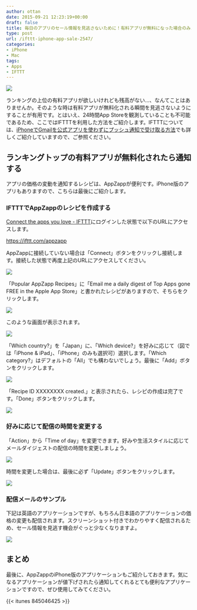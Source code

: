 ```yaml
---
author: ottan
date: 2015-09-21 12:23:19+00:00
draft: false
title: 毎日のアプリのセール情報を見逃さないために！有料アプリが無料になった場合のみメールで通知してくれるサービスを作ろう！
type: post
url: /ifttt-iphone-app-sale-2547/
categories:
- iPhone
- Mac
tags:
- Apps
- IFTTT
---
```


![](/images/2015/09/150921-55fff6bbaff71.png)






ランキングの上位の有料アプリが欲しいけれども残高がない…、なんてことはありませんか。そのような時は有料アプリが無料化される瞬間を見逃さないようにすることが有用です。とはいえ、24時間App Storeを観測していることも不可能であるため、ここではIFTTTを利用した方法をご紹介します。IFTTTについては、[iPhoneでGmailを公式アプリを使わずにプッシュ通知で受け取る方法](/iphone-gmail-push-490/)でも詳しくご紹介していますので、ご参照ください。





## ランキングトップの有料アプリが無料化されたら通知する





アプリの価格の変動を通知するレシピは、AppZappが便利です。iPhone版のアプリもありますので、こちらは最後にご紹介します。





### IFTTTでAppZappのレシピを作成する





[Connect the apps you love - IFTTT](https://ifttt.com/)にログインした状態で以下のURLにアクセスします。



https://ifttt.com/appzapp



AppZappに接続していない場合は「Connect」ボタンをクリックし接続します。接続した状態で再度上記のURLにアクセスしてください。





![](/images/2015/09/150921-55fff6c0b3e2f.png)






「Popular AppZapp Recipes」に「Email me a daily digest of Top Apps gone FREE in the Apple App Store」と書かれたレシピがありますので、そちらをクリックします。





![](/images/2015/09/150921-55fff6c36ae5b.png)






このような画面が表示されます。





![](/images/2015/09/150921-55fff6c61729f.png)






「Which country?」を「Japan」に、「Which device?」を好みに応じて（図では「iPhone & iPad」、「iPhone」のみも選択可）選択します。「Which category?」はデフォルトの「All」でも構わないでしょう。最後に「Add」ボタンをクリックします。





![](/images/2015/09/150921-55fff706c62b0.png)






「Recipe ID XXXXXXXX created.」と表示されたら、レシピの作成は完了です。「Done」ボタンをクリックします。





![](/images/2015/09/150921-55fff708e8d85.png)






### 好みに応じて配信の時間を変更する





「Action」から「Time of day」を変更できます。好みや生活スタイルに応じてメールダイジェストの配信の時間を変更しましょう。





![](/images/2015/09/150921-55fff6cd5d031.png)






時間を変更した場合は、最後に必ず「Update」ボタンをクリックします。





![](/images/2015/09/150921-55fff6cf53bd6.png)






### 配信メールのサンプル





下記は英語のアプリケーションですが、もちろん日本語のアプリケーションの価格の変更も配信されます。スクリーンショット付きでわかりやすく配信されるため、セール情報を見逃す機会がぐっと少なくなりますよ。





![](/images/2015/09/150921-55fff6d127119.png)






## まとめ





最後に、AppZappのiPhone版のアプリケーションもご紹介しておきます。気になるアプリケーションが値下げされたら通知してくれるとても便利なアプリケーションですので、ぜひ使用してみてください。



{{< itunes 845046425 >}}
